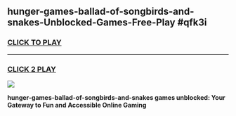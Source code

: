 
## hunger-games-ballad-of-songbirds-and-snakes-Unblocked-Games-Free-Play #qfk3i
<h3>
<a href="https://us.freeplayer.one?title=hunger-games-ballad-of-songbirds-and-snakes&ref=9M">CLICK TO PLAY</a></h3>
<hr>

<h3>
<a href="https://us.freeplayer.one?title=hunger-games-ballad-of-songbirds-and-snakes&ref=9M">CLICK 2 PLAY</a>
  
</h3>

<a href="https://us.freeplayer.one?title=hunger-games-ballad-of-songbirds-and-snakes&ref=9M"><img src="https://clearcache.store/games.png"></a>


**hunger-games-ballad-of-songbirds-and-snakes games unblocked: Your Gateway to Fun and Accessible Online Gaming**

